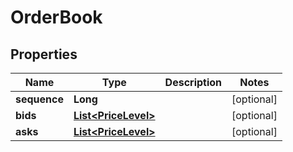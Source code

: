 # OrderBook

## Properties
Name | Type | Description | Notes
------------ | ------------- | ------------- | -------------
**sequence** | **Long** |  |  [optional]
**bids** | [**List&lt;PriceLevel&gt;**](PriceLevel.md) |  |  [optional]
**asks** | [**List&lt;PriceLevel&gt;**](PriceLevel.md) |  |  [optional]
